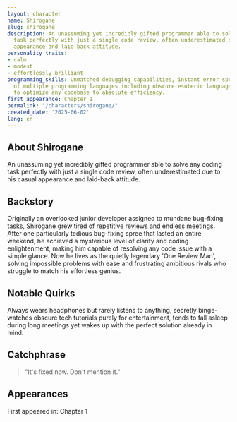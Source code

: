 ```yaml
---
layout: character
name: Shirogane
slug: shirogane
description: An unassuming yet incredibly gifted programmer able to solve any coding
  task perfectly with just a single code review, often underestimated due to his casual
  appearance and laid-back attitude.
personality_traits:
- calm
- modest
- effortlessly brilliant
programming_skills: Unmatched debugging capabilities, instant error spotting, mastery
  of multiple programming languages including obscure esoteric languages, ability
  to optimize any codebase to absolute efficiency.
first_appearance: Chapter 1
permalink: "/characters/shirogane/"
created_date: '2025-06-02'
lang: en
---
```


## About Shirogane

An unassuming yet incredibly gifted programmer able to solve any coding task perfectly with just a single code review, often underestimated due to his casual appearance and laid-back attitude.

## Backstory

Originally an overlooked junior developer assigned to mundane bug-fixing tasks, Shirogane grew tired of repetitive reviews and endless meetings. After one particularly tedious bug-fixing spree that lasted an entire weekend, he achieved a mysterious level of clarity and coding enlightenment, making him capable of resolving any code issue with a simple glance. Now he lives as the quietly legendary 'One Review Man', solving impossible problems with ease and frustrating ambitious rivals who struggle to match his effortless genius.

## Notable Quirks

Always wears headphones but rarely listens to anything, secretly binge-watches obscure tech tutorials purely for entertainment, tends to fall asleep during long meetings yet wakes up with the perfect solution already in mind.

## Catchphrase

> "It's fixed now. Don't mention it."

## Appearances

First appeared in: Chapter 1

<!-- Chapter appearances will be tracked automatically -->

